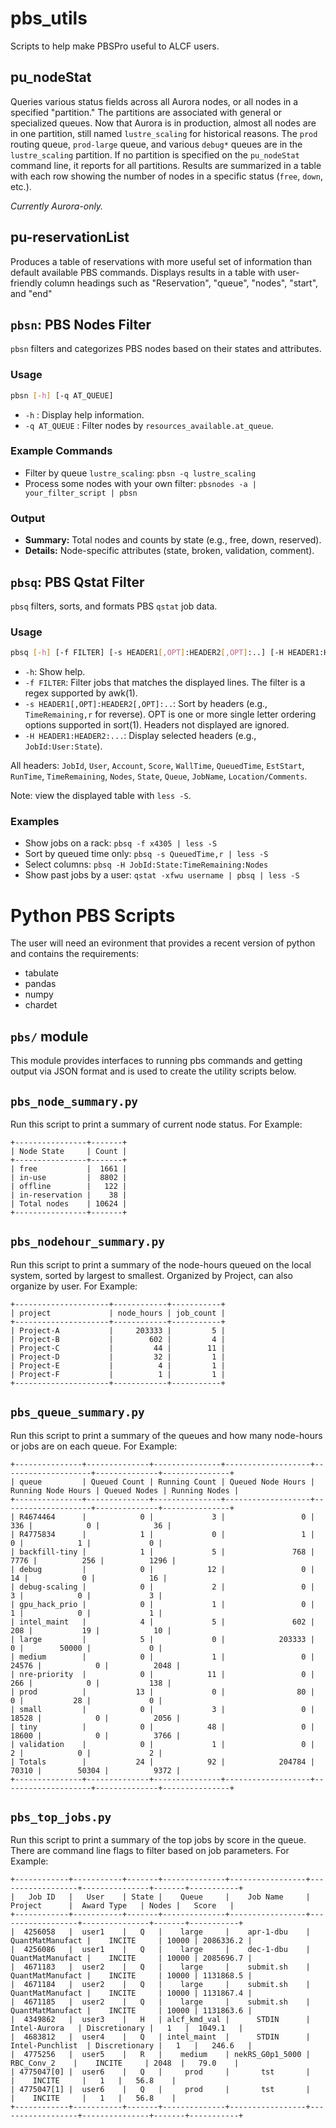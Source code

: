 # pbs_utils
Scripts to help make PBSPro useful to ALCF users.


## pu_nodeStat
Queries various status fields across all Aurora nodes, or all nodes in a specified "partition." The partitions are associated with general or specialized queues. Now that Aurora is in production, almost all nodes are in one partition, still named `lustre_scaling` for historical reasons. The `prod` routing queue, `prod-large` queue, and various `debug*` queues are in the `lustre_scaling` partition. If no partition is specified on the `pu_nodeStat` command line, it reports for all partitions.
Results are summarized in a table with each row showing the number of nodes in a specific status (`free`, `down`, etc.).

_Currently Aurora-only._

## pu-reservationList
Produces a table of reservations with more useful set of information than default available PBS commands. Displays results in a table  with user-friendly column headings such as "Reservation", "queue", "nodes", "start", and "end"


## `pbsn`: PBS Nodes Filter

`pbsn` filters and categorizes PBS nodes based on their states and attributes.

### Usage
```bash
pbsn [-h] [-q AT_QUEUE]
```

- `-h` : Display help information.
- `-q AT_QUEUE` : Filter nodes by `resources_available.at_queue`.

### Example Commands
- Filter by queue `lustre_scaling`: `pbsn -q lustre_scaling`
- Process some nodes with your own filter: `pbsnodes -a | your_filter_script | pbsn`

### Output
- **Summary:** Total nodes and counts by state (e.g., free, down, reserved).
- **Details:** Node-specific attributes (state, broken, validation, comment).


## `pbsq`: PBS Qstat Filter

`pbsq` filters, sorts, and formats PBS `qstat` job data.

### Usage
```bash
pbsq [-h] [-f FILTER] [-s HEADER1[,OPT]:HEADER2[,OPT]:..] [-H HEADER1:HEADER2:...]
```

- `-h`: Show help.
- `-f FILTER`: Filter jobs that matches the displayed lines. The filter is a regex supported by awk(1).
- `-s HEADER1[,OPT]:HEADER2[,OPT]:..`: Sort by headers (e.g., `TimeRemaining,r` for reverse). OPT is one or more single letter ordering options supported in sort(1). Headers not displayed are ignored.
- `-H HEADER1:HEADER2:...`: Display selected headers (e.g., `JobId:User:State`).

All headers: `JobId`, `User`, `Account`, `Score`, `WallTime`, `QueuedTime`, `EstStart`, `RunTime`, `TimeRemaining`, `Nodes`, `State`, `Queue`, `JobName`, `Location/Comments`.

Note: view the displayed table with `less -S`.

### Examples
- Show jobs on a rack: `pbsq -f x4305 | less -S`
- Sort by queued time only: `pbsq -s QueuedTime,r | less -S`
- Select columns: `pbsq -H JobId:State:TimeRemaining:Nodes`
- Show past jobs by a user: `qstat -xfwu username | pbsq | less -S`


# Python PBS Scripts

The user will need an evironment that provides a recent version of python and contains the requirements:
* tabulate
* pandas
* numpy
* chardet

## `pbs/` module
This module provides interfaces to running pbs commands and getting output via JSON format and is used to create the utility scripts below.

## `pbs_node_summary.py`
Run this script to print a summary of current node status. For Example:

```shell
+----------------+-------+
| Node State     | Count |
+----------------+-------+
| free           |  1661 |
| in-use         |  8802 |
| offline        |   122 |
| in-reservation |    38 |
| Total nodes    | 10624 |
+----------------+-------+
```

## `pbs_nodehour_summary.py`
Run this script to print a summary of the node-hours queued on the local system, sorted by largest to smallest. Organized by Project, can also organize by user. For Example:
```shell
+---------------------+------------+-----------+
| project             | node_hours | job_count |
+---------------------+------------+-----------+
| Project-A           |     203333 |         5 |
| Project-B           |        602 |         4 |
| Project-C           |         44 |        11 |
| Project-D           |         32 |         1 |
| Project-E           |          4 |         1 |
| Project-F           |          1 |         1 |
+---------------------+------------+-----------+
```

## `pbs_queue_summary.py`
Run this script to print a summary of the queues and how many node-hours or jobs are on each queue. For Example:
```shell
+---------------+--------------+---------------+-------------------+--------------------+--------------+---------------+
| queue         | Queued Count | Running Count | Queued Node Hours | Running Node Hours | Queued Nodes | Running Nodes |
+---------------+--------------+---------------+-------------------+--------------------+--------------+---------------+
| R4674464      |            0 |             3 |                 0 |                336 |            0 |            36 |
| R4775834      |            1 |             0 |                 1 |                  0 |            1 |             0 |
| backfill-tiny |            1 |             5 |               768 |               7776 |          256 |          1296 |
| debug         |            0 |            12 |                 0 |                 14 |            0 |            16 |
| debug-scaling |            0 |             2 |                 0 |                  3 |            0 |             3 |
| gpu_hack_prio |            0 |             1 |                 0 |                  1 |            0 |             1 |
| intel_maint   |            4 |             5 |               602 |                208 |           19 |            10 |
| large         |            5 |             0 |            203333 |                  0 |        50000 |             0 |
| medium        |            0 |             1 |                 0 |              24576 |            0 |          2048 |
| nre-priority  |            0 |            11 |                 0 |                266 |            0 |           138 |
| prod          |           13 |             0 |                80 |                  0 |           28 |             0 |
| small         |            0 |             3 |                 0 |              18528 |            0 |          2056 |
| tiny          |            0 |            48 |                 0 |              18600 |            0 |          3766 |
| validation    |            0 |             1 |                 0 |                  2 |            0 |             2 |
| Totals        |           24 |            92 |            204784 |              70310 |        50304 |          9372 |
+---------------+--------------+---------------+-------------------+--------------------+--------------+---------------+
```

## `pbs_top_jobs.py`
Run this script to print a summary of the top jobs by score in the queue. There are command line flags to filter based on job parameters. For Example:
```shell
+------------+-----------+-------+--------------+-----------------+------------------+---------------+-------+-----------+
|   Job ID   |   User    | State |    Queue     |    Job Name     |     Project      |  Award Type   | Nodes |   Score   |
+------------+-----------+-------+--------------+-----------------+------------------+---------------+-------+-----------+
|  4256058   |  user1    |   Q   |    large     |    apr-1-dbu    | QuantMatManufact |    INCITE     | 10000 | 2086336.2 |
|  4256086   |  user1    |   Q   |    large     |    dec-1-dbu    | QuantMatManufact |    INCITE     | 10000 | 2085696.7 |
|  4671183   |  user2    |   Q   |    large     |    submit.sh    | QuantMatManufact |    INCITE     | 10000 | 1131868.5 |
|  4671184   |  user2    |   Q   |    large     |    submit.sh    | QuantMatManufact |    INCITE     | 10000 | 1131867.4 |
|  4671185   |  user2    |   Q   |    large     |    submit.sh    | QuantMatManufact |    INCITE     | 10000 | 1131863.6 |
|  4349862   |  user3    |   H   | alcf_kmd_val |      STDIN      |   Intel-Aurora   | Discretionary |   1   |  1049.1   |
|  4683812   |  user4    |   Q   | intel_maint  |      STDIN      | Intel-Punchlist  | Discretionary |   1   |   246.6   |
|  4775256   |  user5    |   R   |    medium    | nekRS_G0p1_5000 |    RBC_Conv_2    |    INCITE     | 2048  |   79.0    |
| 4775047[0] |  user6    |   Q   |     prod     |       tst       |                  |    INCITE     |   1   |   56.8    |
| 4775047[1] |  user6    |   Q   |     prod     |       tst       |                  |    INCITE     |   1   |   56.8    |
+------------+-----------+-------+--------------+-----------------+------------------+---------------+-------+-----------+
```